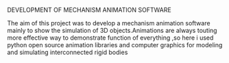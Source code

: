 DEVELOPMENT OF MECHANISM ANIMATION SOFTWARE


The aim of this project was to develop a mechanism animation software mainly to show the simulation of 3D objects.Animations are always touting more effective way to demonstrate function of everything ,so here i used
python open source animation libraries and computer graphics for modeling and simulating interconnected rigid bodies

